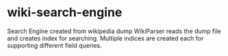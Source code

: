 # wiki-search-engine
Search Engine created from wikipedia dump
WikiParser reads the dump file and creates index for searching.
Multiple indices are created each for supporting different field queries.
